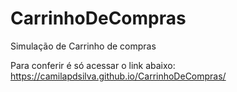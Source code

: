 # CarrinhoDeCompras
Simulação de Carrinho de compras

Para conferir é só acessar o link abaixo:
https://camilapdsilva.github.io/CarrinhoDeCompras/

